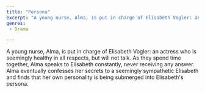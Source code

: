 ```yaml
---
title: "Persona"
excerpt: "A young nurse, Alma, is put in charge of Elisabeth Vogler: an actress who is seemingly healthy in all respects, but will not talk. As they spend time to..."
genres: 
 - Drama

---
```


A young nurse, Alma, is put in charge of Elisabeth Vogler: an actress who is seemingly healthy in all respects, but will not talk. As they spend time together, Alma speaks to Elisabeth constantly, never receiving any answer. Alma eventually confesses her secrets to a seemingly sympathetic Elisabeth and finds that her own personality is being submerged into Elisabeth's persona.

